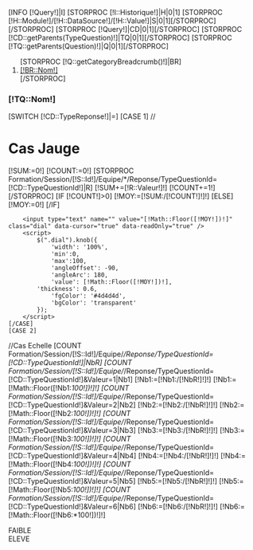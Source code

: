 [INFO [!Query!]|I]
[STORPROC [!I::Historique!]|H|0|1]
    [STORPROC [!H::Module!]/[!H::DataSource!]/[!H::Value!]|S|0|1][/STORPROC]
[/STORPROC]
[STORPROC [!Query!]|CD|0|1][/STORPROC]
[STORPROC [!CD::getParents(TypeQuestion)!]|TQ|0|1][/STORPROC]
[STORPROC [!TQ::getParents(Question)!]|Q|0|1][/STORPROC]


<ol class="breadcrumb">
    [STORPROC [!Q::getCategoryBreadcrumb()!]|BR]
    <li><a href="#">[!BR::Nom!]</a></li>
    [/STORPROC]
</ol>

<h3>[!TQ::Nom!]</h3>

[SWITCH [!CD::TypeReponse!]|=]
    [CASE 1]
        //<h1>Cas Jauge</h1>
        [!SUM:=0!]
        [!COUNT:=0!]
        [STORPROC Formation/Session/[!S::Id!]/Equipe/*/Reponse/TypeQuestionId=[!CD::TypeQuestionId!]|R]
            [!SUM+=[!R::Valeur!]!]
            [!COUNT+=1!]
        [/STORPROC]
        [IF [!COUNT!]>0]
            [!MOY:=[!SUM:/[!COUNT!]!]!]
        [ELSE]
            [!MOY:=0!]
        [/IF]

        <input type="text" name="" value="[!Math::Floor([!MOY!])!]" class="dial" data-cursor="true" data-readOnly="true" />
        <script>
            $(".dial").knob({
                'width': '100%',
                'min':0,
                'max':100,
                'angleOffset': -90,
                'angleArc': 180,
                'value': [!Math::Floor([!MOY!])!],
            'thickness': 0.6,
                'fgColor': '#4d4d4d',
                'bgColor': 'transparent'
            });
        </script>
    [/CASE]
    [CASE 2]
//Cas Echelle
        [COUNT Formation/Session/[!S::Id!]/Equipe/*/Reponse/TypeQuestionId=[!CD::TypeQuestionId!]|NbR]
        [COUNT Formation/Session/[!S::Id!]/Equipe/*/Reponse/TypeQuestionId=[!CD::TypeQuestionId!]&Valeur=1|Nb1]
[!Nb1:=[!Nb1:/[!NbR!]!]!]
[!Nb1:=[!Math::Floor([!Nb1:*100!])!]!]
        [COUNT Formation/Session/[!S::Id!]/Equipe/*/Reponse/TypeQuestionId=[!CD::TypeQuestionId!]&Valeur=2|Nb2]
[!Nb2:=[!Nb2:/[!NbR!]!]!]
[!Nb2:=[!Math::Floor([!Nb2:*100!])!]!]
        [COUNT Formation/Session/[!S::Id!]/Equipe/*/Reponse/TypeQuestionId=[!CD::TypeQuestionId!]&Valeur=3|Nb3]
[!Nb3:=[!Nb3:/[!NbR!]!]!]
[!Nb3:=[!Math::Floor([!Nb3:*100!])!]!]
        [COUNT Formation/Session/[!S::Id!]/Equipe/*/Reponse/TypeQuestionId=[!CD::TypeQuestionId!]&Valeur=4|Nb4]
[!Nb4:=[!Nb4:/[!NbR!]!]!]
[!Nb4:=[!Math::Floor([!Nb4:*100!])!]!]
        [COUNT Formation/Session/[!S::Id!]/Equipe/*/Reponse/TypeQuestionId=[!CD::TypeQuestionId!]&Valeur=5|Nb5]
[!Nb5:=[!Nb5:/[!NbR!]!]!]
[!Nb5:=[!Math::Floor([!Nb5:*100!])!]!]
        [COUNT Formation/Session/[!S::Id!]/Equipe/*/Reponse/TypeQuestionId=[!CD::TypeQuestionId!]&Valeur=6|Nb6]
[!Nb6:=[!Nb6:/[!NbR!]!]!]
[!Nb6:=[!Math::Floor([!Nb6:*100!])!]!]
        <div class="legendeG">FAIBLE</div>
        <canvas id="myChart" width="500" height="350" style="width: 75%;margin-left: 12%"></canvas>
        <div class="legendeD">ELEVE</div>
        <script>

            // Get context with jQuery - using jQuery's .get() method.
            var ctx = $("#myChart").get(0).getContext("2d");
            var data = {
                labels: ['1', "2", "3", "4", "5", "6"],
                datasets: [
                    {
                        label: "Réponses",
                        fillColor: "rgba(151,187,205,0.5)",
                        strokeColor: "rgba(151,187,205,0.8)",
                        highlightFill: "rgba(151,187,205,0.75)",
                        highlightStroke: "rgba(151,187,205,1)",
                        data: [[!Nb1!],[!Nb2!],[!Nb3!],[!Nb4!],[!Nb5!],[!Nb6!]]
                    }/*,
                     {
                     label: "Non",
                     fillColor: "rgba(151,187,205,0.5)",
                     strokeColor: "rgba(151,187,205,0.8)",
                     highlightFill: "rgba(151,187,205,0.75)",
                     highlightStroke: "rgba(151,187,205,1)",
                     data: []
                     }*/
                ]
            };
            var myNewChart = new Chart(ctx).Bar(data, {
                scaleBeginAtZero : false,

                //Boolean - Whether grid lines are shown across the chart
                scaleShowGridLines : true,

                //String - Colour of the grid lines
                scaleGridLineColor : "rgba(0,0,0,.05)",

                //Number - Width of the grid lines
                scaleGridLineWidth : 1,

                //Boolean - Whether to show horizontal lines (except X axis)
                scaleShowHorizontalLines: true,

                //Boolean - Whether to show vertical lines (except Y axis)
                scaleShowVerticalLines: true,

                //Boolean - If there is a stroke on each bar
                barShowStroke : true,

                //Number - Pixel width of the bar stroke
                barStrokeWidth : 2,

                //Number - Spacing between each of the X value sets
                barValueSpacing : 5,

                //Number - Spacing between data sets within X values
                barDatasetSpacing : 1,

                //String - A legend template
                legendTemplate : "<ul class=\"<%=name.toLowerCase()%>-legend\"><% for (var i=0; i<datasets.length; i++){%><li><span style=\"background-color:<%=datasets[i].fillColor%>\"></span><%if(datasets[i].label){%><%=datasets[i].label%><%}%></li><%}%></ul>"
            });

        </script>




    [/CASE]
    [CASE 3]
        //<h1>Réponses texte.</h1>
        [STORPROC Formation/Session/[!S::Id!]/Equipe/*/Reponse/TypeQuestionId=[!CD::TypeQuestionId!]|R]
        [IF [!R::Valeur!]]
            <div class="well">
                <p>[!Utils::jsonDecode([!R::Valeur!])!]</p>
            </div>
        [/IF]
        [/STORPROC]
    [/CASE]
    [CASE 4]
        //Cas OUi / Non
        [COUNT Formation/Session/[!S::Id!]/Equipe/*/Reponse/TypeQuestionId=[!CD::TypeQuestionId!]|NbR]
        ++[!NbR!]++

        [IF [!NbR!]>0]
            [COUNT Formation/Session/[!S::Id!]/Equipe/*/Reponse/TypeQuestionId=[!CD::TypeQuestionId!]&(!Valeur=1+Valeur="1"!)|Nb1]
--[!Nb1!]--
            [!Nb1:=[!Nb1:/[!NbR!]!]!]
            [!Nb1:=[!Math::Floor([!Nb1:*100!])!]!]
            [COUNT Formation/Session/[!S::Id!]/Equipe/*/Reponse/TypeQuestionId=[!CD::TypeQuestionId!]&Valeur!="1"&Valeur!=1|Nb2]
**[!Nb2!]**
            [!Nb2:=[!Nb2:/[!NbR!]!]!]
            [!Nb2:=[!Math::Floor([!Nb2:*100!])!]!]
            <canvas id="myChart" width="500" height="350" style="width: 75%;margin-left: 12%"></canvas>

            <script>

                // Get context with jQuery - using jQuery's .get() method.
                var ctx = $("#myChart").get(0).getContext("2d");
                var data = [
                    {
                        value: '[!Nb1!]',
                        color: "#46BFBD",
                        highlight: "#5AD3D1",
                        label: "Réponse Oui"
                    },
                    {
                        value: '[!Nb2!]',
                        color:"#F7464A",
                        highlight: "#FF5A5E",
                        label: "Réponse Non"
                    }
                ];
                var myNewChart = new Chart(ctx).Pie(data, {
                    //Boolean - Whether we should show a stroke on each segment
                    segmentShowStroke : true,

                    //String - The colour of each segment stroke
                    segmentStrokeColor : "#fff",

                    //Number - The width of each segment stroke
                    segmentStrokeWidth : 2,

                    //Number - The percentage of the chart that we cut out of the middle
                    percentageInnerCutout : 0, // This is 0 for Pie charts

                    //Number - Amount of animation steps
                    animationSteps : 100,

                    //String - Animation easing effect
                    animationEasing : "easeOutBounce",

                    //Boolean - Whether we animate the rotation of the Doughnut
                    animateRotate : true,

                    //Boolean - Whether we animate scaling the Doughnut from the centre
                    animateScale : false,

                    //String - A legend template
                    legendTemplate : "<ul class=\"<%=name.toLowerCase()%>-legend\"><% for (var i=0; i<segments.length; i++){%><li><span style=\"background-color:<%=segments[i].fillColor%>\"></span><%if(segments[i].label){%><%=segments[i].label%> % <%}%></li><%}%></ul>"

                });

            </script>
        [ELSE]
            <p>Aucune donnée pour l'instant</p>
        [/IF]
    [/CASE]
    [CASE 5]
        //Cas Sélection
        [COUNT Formation/Session/[!S::Id!]/Equipe/*/Reponse/TypeQuestionId=[!CD::TypeQuestionId!]|NbR]
        [IF [!NbR!]>0]


            <canvas id="myChart" width="500" height="500" style="width: 75%;margin-left: 12%"></canvas>

            <script>

                // Get context with jQuery - using jQuery's .get() method.
                var ctx = $("#myChart").get(0).getContext("2d");
                var data = {
                    labels: [[STORPROC [!TQ::getChildren(TypeQuestionValeur)!]|TQV]"[!TQV::Valeur!]"[IF [!Pos!]!=[!NbResult!]],[/IF][/STORPROC]],
                    datasets: [
                        {
                            label: "[!TQV::Valeur!]",
                            fillColor: "rgba(151,187,205,0.5)",
                            strokeColor: "rgba(151,187,205,0.8)",
                            highlightFill: "rgba(151,187,205,0.75)",
                            highlightStroke: "rgba(151,187,205,1)",
                            data: [
                                [STORPROC [!TQ::getChildren(TypeQuestionValeur)!]|TQV]
                                    [COUNT Formation/Session/[!S::Id!]/Equipe/*/Reponse/TypeQuestionId=[!CD::TypeQuestionId!]&Valeur=[!TQV::Id!]|NbT1]
                                    [COUNT Formation/Session/[!S::Id!]/Equipe/*/Reponse/TypeQuestionId=[!CD::TypeQuestionId!]&Valeur=[!Utils::jsonEncode([!TQV::Id!])!]|NbT2]
                                    [!Nb1:=[!NbT1!]!]
                                    [!Nb1+=[!NbT2!]!]
                                    [!Nb1:=[!Nb1:/[!NbR!]!]!]
                                    [!Nb1:=[!Math::Floor([!Nb1:*100!])!]!]
                                    [!Nb1!][IF [!Pos!]!=[!NbResult!]],[/IF]
                                [/STORPROC]
                            ]
                        }
                     ]
                 };
                 var myNewChart = new Chart(ctx).Bar(data, {
                 scaleBeginAtZero : true,

                 //Boolean - Whether grid lines are shown across the chart
                 scaleShowGridLines : true,

                 //String - Colour of the grid lines
                 scaleGridLineColor : "rgba(0,0,0,.05)",

                 //Number - Width of the grid lines
                 scaleGridLineWidth : 1,

                 //Boolean - Whether to show horizontal lines (except X axis)
                 scaleShowHorizontalLines: true,

                 //Boolean - Whether to show vertical lines (except Y axis)
                 scaleShowVerticalLines: true,

                 //Boolean - If there is a stroke on each bar
                 barShowStroke : true,

                 //Number - Pixel width of the bar stroke
                 barStrokeWidth : 2,

                 //Number - Spacing between each of the X value sets
                 barValueSpacing : 5,

                 //Number - Spacing between data sets within X values
                 barDatasetSpacing : 1,

                 //String - A legend template
                 legendTemplate : "<ul class=\"<%=name.toLowerCase()%>-legend\"><% for (var i=0; i<datasets.length; i++){%><li><span style=\"background-color:<%=datasets[i].fillColor%>\"></span><%if(datasets[i].label){%><%=datasets[i].label%><%}%></li><%}%></ul>"
                 });

            </script>
            <br/><br/>
            <p><b>Liste des valeurs:</b></p>
            <ul>
            [STORPROC [!TQ::getChildren(TypeQuestionValeur)!]|TQV]
                <li>
                    [!TQV::Valeur!][IF [!TQV::Image!]!=] : <img src="/[!TQV::Image!]" title="[!TQV::Valeur!]" alt="[!TQV::Valeur!]">[/IF]
                </li>
            [/STORPROC]
            </ul>
        [ELSE]
            <p>Aucune donnée pour l'instant</p>
        [/IF]
    [/CASE]
    [CASE 6]
        [!qty:=0!]
        [!sum:=0!]
        [!res:=100!]
        [STORPROC Formation/Session/[!S::Id!]/Equipe/*/Reponse/TypeQuestionId=[!CD::TypeQuestionId!]|R]
            [!qty+=1!]
            [!sum+=[!R::Valeur!]!]
        [/STORPROC]
        [!moy:=[!sum!]!]
        [!moy/=[!qty!]!]
        [!res-=[!moy!]!]

        <div class="well">
            <p>[!moy!] %</p>
        </div>
        <canvas id="myChart" width="500" height="500" style="width: 55%;margin-left: 12%"></canvas>

        <script>

            // Get context with jQuery - using jQuery's .get() method.
            var ctx = $("#myChart").get(0).getContext("2d");
            var data = [{
                    value: [!moy!],
                    color:"#F7464A",
                    highlight: "#FF5A5E",
                    label: "[!TQ::Nom!]"
                },{
                    value: [!res!],
                    color:"#c0c0c0",
                    highlight: "#7e7e7e",
                    label: "Autre"
            }];


            var myNewChart = new Chart(ctx).Pie(data, {
                //Boolean - Whether we should show a stroke on each segment
                segmentShowStroke : true,

                //String - The colour of each segment stroke
                segmentStrokeColor : "#fff",

                //Number - The width of each segment stroke
                segmentStrokeWidth : 2,

                //Number - The percentage of the chart that we cut out of the middle
                percentageInnerCutout : 0, // This is 0 for Pie charts

                //Number - Amount of animation steps
                animationSteps : 100,

                //String - Animation easing effect
                animationEasing : "easeOutBounce",

                //Boolean - Whether we animate the rotation of the Doughnut
                animateRotate : true,

                //Boolean - Whether we animate scaling the Doughnut from the centre
                animateScale : false,

                //String - A legend template
                legendTemplate : "<ul class=\"<%=name.toLowerCase()%>-legend\"><% for (var i=0; i<segments.length; i++){%><li><span style=\"background-color:<%=segments[i].fillColor%>\"></span><%if(segments[i].label){%><%=segments[i].label%><%}%></li><%}%></ul>"

            });


        </script>

    [/CASE]
    [CASE 7]
        [STORPROC Formation/Session/[!S::Id!]/Equipe/*/Reponse/TypeQuestionId=[!CD::TypeQuestionId!]|R]
        [IF [!R::Valeur!]]
        [!val:=[!Utils::unserialize([!R::Valeur!])!]!]
        <div class="well">
            [STORPROC [!val!]|v]
            <p>[!v!]</p>
            [/STORPROC]
        </div>
        [/IF]
        [/STORPROC]
    [/CASE]
    [CASE 8]
        [OBJ Formation|Question|q]
        [!q::traiterTypeReponse(8,[!S::Id!],[!CD::TypeQuestionId!])!]
    [/CASE]
    [CASE 9]
        [OBJ Formation|Question|q]
        [!q::traiterTypeReponse(9,[!S::Id!],[!CD::TypeQuestionId!])!]
    [/CASE]
    [CASE 10]
        [OBJ Formation|Question|q]
        [!q::traiterTypeReponse(10,[!S::Id!],[!CD::TypeQuestionId!])!]
    [/CASE]
    [CASE 11]
<p>11</p>
    [/CASE]
    [CASE 12]
        [OBJ Formation|Question|q]
        [!q::traiterTypeReponse(12,[!S::Id!],[!CD::TypeQuestionId!])!]
    [/CASE]
    [CASE 13]
        [OBJ Formation|Question|q]
        [!q::traiterTypeReponse(13,[!S::Id!],[!CD::TypeQuestionId!])!]
    [/CASE]
    [DEFAULT]
        <p>Cas inconnu</p>
    [/DEFAULT]
[/SWITCH]
